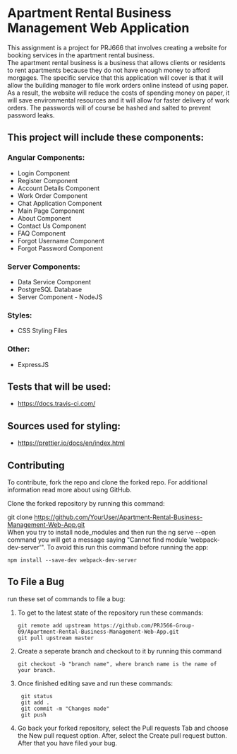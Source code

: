 # Apartment Rental Business Management Web Application
This assignment is a project for PRJ666 that involves creating a website for booking services in the apartment rental business.  
The apartment rental business is a business that allows clients or residents to rent apartments because they do not have enough money to  afford morgages. The specific service that this application will cover is that it will allow the building manager to file work orders   online instead of using paper. As a result, the website will reduce the costs of spending money on paper, it will save environmental   resources and it will allow for faster delivery of work orders. The passwords will of course be hashed and salted to prevent password   leaks.  

## This project will include these components:  

### Angular Components:  
* Login Component  
* Register Component  
* Account Details Component  
* Work Order Component  
* Chat Application Component  
* Main Page Component  
* About Component  
* Contact Us Component
* FAQ Component
* Forgot Username Component
* Forgot Password Component

### Server Components:    
* Data Service Component  
* PostgreSQL Database  
* Server Component - NodeJS

### Styles:  
* CSS Styling Files

### Other:
* ExpressJS
   
## Tests that will be used:
* https://docs.travis-ci.com/

## Sources used for styling:
* https://prettier.io/docs/en/index.html


## Contributing

To contribute, fork the repo and clone the forked repo. For additional information read more about using GitHub.

Clone the forked repository by running this command:

git clone https://github.com/YourUser/Apartment-Rental-Business-Management-Web-App.git   
When you try to install node_modules and then run the ng serve --open command you will get a message saying "Cannot find module 'webpack-dev-server'". To avoid this run this command before running the app:

    npm install --save-dev webpack-dev-server 

## To File a Bug

run these set of commands to file a bug:

1. To get to the latest state of the repository run these commands:    
   
       git remote add upstream https://github.com/PRJ566-Group-09/Apartment-Rental-Business-Management-Web-App.git    
       git pull upstream master  

2. Create a seperate branch and checkout to it by running this command  
            
       git checkout -b "branch name", where branch name is the name of your branch.
    
3. Once finished editing save and run these commands:  
        
        git status  
        git add .  
        git commit -m "Changes made"  
        git push  

4. Go back your forked repository, select the Pull requests Tab and choose the New pull request option.
   After, select the Create pull request button. After that you have filed your bug.
    
   

